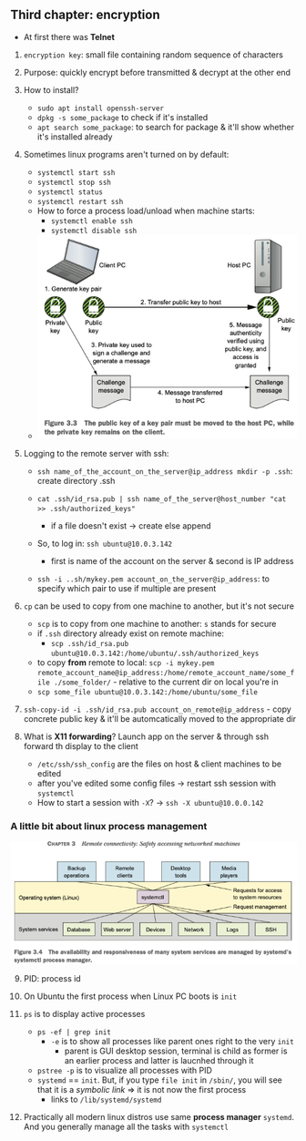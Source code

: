 <h2>Third chapter: encryption</h2>

- At first there was **Telnet**

1. `encryption key`: small file containing random sequence of characters
2. Purpose: quickly encrypt before transmitted & decrypt at the other end

3. How to install?
	- `sudo apt install openssh-server`
	- `dpkg -s some_package` to check if it's installed
	- `apt search some_package`: to search for package & it'll show whether it's
		installed already

4. Sometimes linux programs aren't turned on by default:
	- `systemctl start ssh`
	- `systemctl stop ssh`
	- `systemctl status`
	- `systemctl restart ssh`

	* How to force a process load/unload when machine starts:
		- `systemctl enable ssh`
		- `systemctl disable ssh`

	- ![Alt text](../image_folder/handshake_process.png?raw=true)

5. Logging to the remote server with ssh:
	- `ssh name_of_the_account_on_the_server@ip_address mkdir -p .ssh`: create directory .ssh
	- `cat .ssh/id_rsa.pub | ssh name_of_the_server@host_number "cat >> .ssh/authorized_keys"`
		- if a file doesn't exist -> create else append

	- So, to log in: `ssh ubuntu@10.0.3.142`
		- first is name of the account on the server & second is IP address
	- `ssh -i ..sh/mykey.pem account_on_the_server@ip_address`: to specify which pair to use if multiple are present

6. `cp` can be used to copy from one machine to another, but it's not secure
	* `scp` is to copy from one machine to another: `s` stands for secure
	* if `.ssh` directory already exist on remote machine: 
		- `scp .ssh/id_rsa.pub ubuntu@10.0.3.142:/home/ubuntu/.ssh/authorized_keys`
	* to copy **from** remote to local: `scp -i mykey.pem remote_account_name@ip_address:/home/remote_account_name/some_file ./some_folder/` - relative to the current dir on local you're in
	* `scp some_file ubuntu@10.0.3.142:/home/ubuntu/some_file`

7. `ssh-copy-id -i .ssh/id_rsa.pub account_on_remote@ip_address` - copy concrete public key & it'll be automcatically moved to the appropriate dir

8. What is **X11 forwarding**? Launch app on the server & through ssh forward th display to the client
	* `/etc/ssh/ssh_config` are the files on host & client machines to be edited
	* after you've edited some config files -> restart ssh session with `systemctl`
	* How to start a session with `-X`? -> `ssh -X ubuntu@10.0.0.142`

<h3>A little bit about linux process management</h3>

![Alt text](../image_folder/systemctl_examplee.png?raw=true)

9. PID: process id
10. On Ubuntu the first process when Linux PC boots is `init`
11. `ps` is to display active processes
	* `ps -ef | grep init` 
		- `-e` is to show all processes like parent ones right to the very `init`
			- parent is GUI desktop session, terminal is child as former is an earlier process
				and latter is laucnhed through it
	* `pstree -p` is to visualize all processes with PID
	* `systemd` == `init`. But, if you type `file init` in `/sbin/`, you will see that it is a <i>symbolic link</i> => it is not now the first process
		- links to `/lib/systemd/systemd`

12. Practically all modern linux distros use same **process manager** `systemd`. And you generally manage all the tasks with `systemctl`
